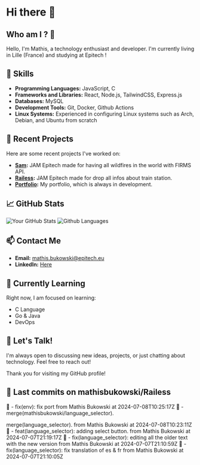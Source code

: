 # Hi there 👋

## Who am I ? 🧐
Hello, I'm Mathis, a technology enthusiast and developer. I'm currently living in Lille (France) and studying at Epitech !

## 🌟 Skills
- **Programming Languages:** JavaScript, C
- **Frameworks and Libraries:** React, Node.js, TailwindCSS, Express.js
- **Databases:** MySQL
- **Development Tools:** Git, Docker, Github Actions
- **Linux Systems:** Experienced in configuring Linux systems such as Arch, Debian, and Ubuntu from scratch

## 🔭 Recent Projects
Here are some recent projects I've worked on:
- **[Sam](https://github.com/mathisbukowski/jam-03):** JAM Epitech made for having all wildfires in the world with FIRMS API.
- **[Railess](https://github.com/mathisbukowski/Railess):** JAM Epitech made for drop all infos about train station.
- **[Portfolio](https://mathisbukowski.fr):** My portfolio, which is always in development.

## 📈 GitHub Stats
![Your GitHub Stats](https://github-readme-stats.vercel.app/api?username=mathisbukowski&show_icons=true&theme=radical&v=1)
![Github Languages](https://github-readme-stats.vercel.app/api/top-langs?username=mathisbukowski&layout=compact&show_icons=true&theme=radical&v=1)


## 📫 Contact Me
- **Email:** [mathis.bukowski@epitech.eu](mailto:mathis.bukowski@epitech.eu)
- **LinkedIn:** [Here](https://www.linkedin.com/in/mathisbukowski/)

## 🌱 Currently Learning
Right now, I am focused on learning:
- C Language
- Go & Java
- DevOps

## 💬 Let's Talk!
I'm always open to discussing new ideas, projects, or just chatting about technology. Feel free to reach out!

Thank you for visiting my GitHub profile!


## 🚦 Last commits on mathisbukowski/Railess

🔸 - fix(env): fix port from Mathis Bukowski at 2024-07-08T10:25:17Z
🔸 - merge(mathisbukowski/language_selector).

merge(language_selector). from Mathis Bukowski at 2024-07-08T10:23:11Z
🔸 - feat(language_selector): adding select button. from Mathis Bukowski at 2024-07-07T21:19:17Z
🔸 - fix(language_selector): editing all the older text with the new version from Mathis Bukowski at 2024-07-07T21:10:59Z
🔸 - fix(language_selector): fix translation of es & fr from Mathis Bukowski at 2024-07-07T21:10:05Z


